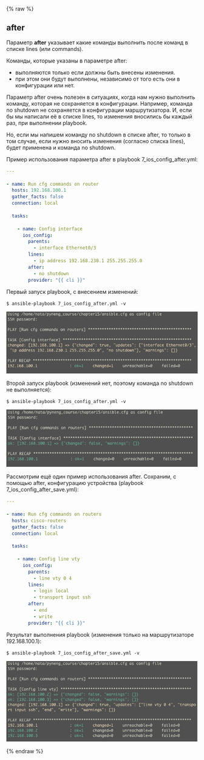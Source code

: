 {% raw %}
## after

Параметр __after__ указывает какие команды выполнить после команд в списке lines (или commands).

Команды, которые указаны в параметре after:
* выполняются только если должны быть внесены изменения.
* при этом они будут выполнены, независимо от того есть они в конфигурации или нет.

Параметр after очень полезен в ситуациях, когда нам нужно выполнить команду, которая не сохраняется в конфигурации.
Например, команда no shutdown не сохраняется в конфигурации маршрутизатора.
И, если бы мы написали её в списке lines, то изменения вносились бы каждый раз, при выполнении playbook. 

Но, если мы напишем команду no shutdown в списке after, то только в том случае, если нужно вносить изменения (согласно списка lines), будет применена и команда no shutdown.

Пример использования параметра after в playbook 7_ios_config_after.yml:
```yml
---

- name: Run cfg commands on router
  hosts: 192.168.100.1
  gather_facts: false
  connection: local

  tasks:

    - name: Config interface
      ios_config:
        parents:
          - interface Ethernet0/3
        lines:
          - ip address 192.168.230.1 255.255.255.0
        after:
          - no shutdown
        provider: "{{ cli }}"
```

Первый запуск playbook, с внесением изменений:
```
$ ansible-playbook 7_ios_config_after.yml -v
```
![6f_ios_config_after.png](https://raw.githubusercontent.com/natenka/PyNEng/master/images/15_ansible/6f_ios_config_after.png)


Второй запуск playbook (изменений нет, поэтому команда no shutdown не выполняется):
```
$ ansible-playbook 7_ios_config_after.yml -v
```
![6f_ios_config_after_no_change](https://raw.githubusercontent.com/natenka/PyNEng/master/images/15_ansible/6f_ios_config_after_no_change.png)


Рассмотрим ещё один пример использования after.
Сохраним, с помощью after, конфигурацию устройства (playbook 7_ios_config_after_save.yml):
```yml
---

- name: Run cfg commands on routers
  hosts: cisco-routers
  gather_facts: false
  connection: local

  tasks:

    - name: Config line vty
      ios_config:
        parents:
          - line vty 0 4
        lines:
          - login local
          - transport input ssh
        after:
          - end
          - write
        provider: "{{ cli }}"
```

Результат выполнения playbook (изменения только на маршрутизаторе 192.168.100.1):
```
$ ansible-playbook 7_ios_config_after_save.yml -v
```
![6f_ios_config_after_save](https://raw.githubusercontent.com/natenka/PyNEng/master/images/15_ansible/6f_ios_config_after_save.png)


{% endraw %}

